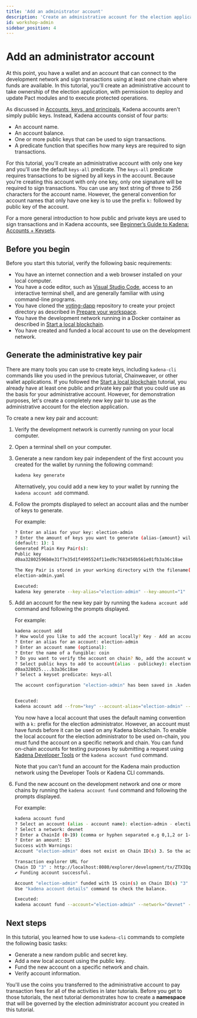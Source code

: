 ```yaml
---
title: 'Add an administrator account'
description: 'Create an administrative account for the election application to control access to specific functions.'
id: workshop-admin
sidebar_position: 4
---
```


# Add an administrator account

At this point, you have a wallet and an account that can connect to the development network and sign transactions using at least one chain where funds are available. 
In this tutorial, you'll create an administrative account to take ownership of the election application, with permission to deploy and update Pact modules and to execute protected operations.

As discussed in [Accounts, keys, and principals](/smart-contracts/accounts), Kadena accounts aren't simply public keys.
Instead, Kadena accounts consist of four parts:

- An account name.
- An account balance.
- One or more public keys that can be used to sign transactions.
- A predicate function that specifies how many keys are required to sign transactions.

For this tutorial, you'll create an administrative account with only one key and you'll use the default `keys-all` predicate. 
The `keys-all` predicate requires transactions to be signed by all keys in the account. 
Because you're creating this account with only one key, only one signature will be required to sign transactions. 
You can use any text string of three to 256 characters for the account name. 
However, the general convention for account names that only have one key is to use the prefix `k:` followed by public key of the account.

For a more general introduction to how public and private keys are used to sign transactions and in Kadena accounts, see [Beginner’s Guide to Kadena: Accounts + Keysets](https://medium.com/kadena-io/beginners-guide-to-kadena-accounts-keysets-fb7f32104291).

## Before you begin

Before you start this tutorial, verify the following basic requirements:

- You have an internet connection and a web browser installed on your local computer.
- You have a code editor, such as [Visual Studio Code](https://code.visualstudio.com/download), access to an interactive terminal shell, and are generally familiar with using command-line programs.
- You have cloned the [voting-dapp](https://github.com/kadena-community/voting-dapp.git) repository to create your project directory as described in [Prepare your workspace](/resources/election-workshop/workshop-prepare).
- You have the development network running in a Docker container as described in [Start a local blockchain](/resources/election-workshop/workshop-start).
- You have created and funded a local account to use on the development network.

## Generate the administrative key pair

There are many tools you can use to create keys, including `kadena-cli` commands like you used in the previous tutorial, Chainweaver, or other wallet applications. 
If you followed the [Start a local blockchain](/resources/election-workshop/workshop-start) tutorial, you already have at least one public and private key pair that you could use as the basis for your administrative account. 
However, for demonstration purposes, let's create a completely new key pair to use as the administrative account for the election application.

To create a new key pair and account:

1. Verify the development network is currently running on your local computer.
2. Open a terminal shell on your computer.
3. Generate a new random key pair independent of the first account you created for the wallet by running the following command:
   
   ```bash
   kadena key generate
   ```

   Alternatively, you could add a new key to your wallet by running the `kadena account add` command.

4. Follow the prompts displayed to select an account alias and the number of keys to generate.
   
   For example:
   
   ```bash
   ? Enter an alias for your key: election-admin
   ? Enter the amount of keys you want to generate (alias-{amount} will increment) 
   (default: 1): 1
   Generated Plain Key Pair(s):
   Public key
   d0aa32802596b8e31f7e35d1f4995524f11ed9c7683450b561e01fb3a36c18ae
   
   The Key Pair is stored in your working directory with the filename(s):
   election-admin.yaml
   
   Executed:
   kadena key generate --key-alias="election-admin" --key-amount="1"
   ```

5. Add an account for the new key pair by running the `kadena account add` command and following the prompts displayed.

   For example:

   ```bash
   kadena account add                      
   ? How would you like to add the account locally? Key - Add an account by providing public keys from a key file or entering key details manually
   ? Enter an alias for an account: election-admin
   ? Enter an account name (optional): 
   ? Enter the name of a fungible: coin
   ? Do you want to verify the account on chain? No, add the account without verifying on chain
   ? Select public keys to add to account(alias - publickey): election-admin.yaml 
   d0aa328025....b3a36c18ae
   ? Select a keyset predicate: keys-all
   
   The account configuration "election-admin" has been saved in .kadena/accounts/election-admin.yaml
   
   
   Executed:
   kadena account add --from="key" --account-alias="election-admin" --account-name="" --fungible="coin" --public-keys="d0aa32802596b8e31f7e35d1f4995524f11ed9c7683450b561e01fb3a36c18ae" --predicate="keys-all" 
   ```

   You now have a local account that uses the default naming convention with a `k:` prefix for the election administrator.
   However, an account must have funds before it can be used on any Kadena blockchain.
   To enable the local account for the election administrator to be used on-chain, you must fund the account on a specific network and chain.
   You can fund on-chain accounts for testing purposes by submitting a request using [Kadena Developer Tools](https://tools.kadena.io/) or the `kadena account fund` command.

   Note that you can't fund an account for the Kadena main production network using the Developer Tools or Kadena CLI commands.

6. Fund the new account on the development network and one or more chains by running the `kadena account fund` command and following the prompts displayed.

   For example:

   ```bash
   kadena account fund
   ? Select an account (alias - account name): election-admin - election-admin
   ? Select a network: devnet
   ? Enter a ChainId (0-19) (comma or hyphen separated e.g 0,1,2 or 1-5 or all): 3
   ? Enter an amount: 15
   Success with Warnings:
   Account "election-admin" does not exist on Chain ID(s) 3. So the account will be created on these Chain ID(s).
   
   Transaction explorer URL for 
   Chain ID "3" : http://localhost:8080/explorer/development/tx/ZTXIQqmYhaUjEnl-BP4ajOzRdQeHz5C2FX76l4bC7hk
   ✔ Funding account successful.
   
   Account "election-admin" funded with 15 coin(s) on Chain ID(s) "3" in development network.
   Use "kadena account details" command to check the balance.
   
   Executed:
   kadena account fund --account="election-admin" --network="devnet" --chain-ids="3" --amount="15"
   ```

## Next steps

In this tutorial, you learned how to use `kadena-cli` commands to complete the following basic tasks:

- Generate a new random public and secret key.
- Add a new local account using the public key.
- Fund the new account on a specific network and chain.
- Verify account information.

You'll use the coins you transferred to the administrative account to pay transaction fees for all of the activities in later tutorials. 
Before you get to those tutorials, the next tutorial demonstrates how to create a **namespace** that will be governed by the election administrator account you created in this tutorial.
